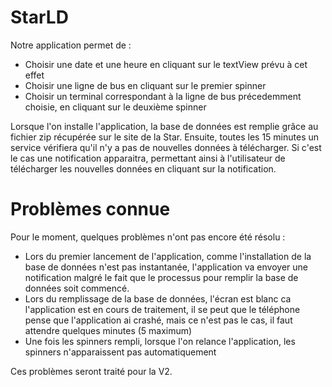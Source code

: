 # StarLD

Notre application permet de :

- Choisir une date et une heure en cliquant sur le textView prévu à cet effet
- Choisir une ligne de bus en cliquant sur le premier spinner
- Choisir un terminal correspondant à la ligne de bus précedemment choisie, en cliquant sur le deuxième spinner

Lorsque l'on installe l'application, la base de données est remplie grâce au fichier zip récupérée sur le site de la Star.
Ensuite, toutes les 15 minutes un service vérifiera qu'il n'y a pas de nouvelles données à télécharger. 
Si c'est le cas une notification apparaitra, permettant ainsi à l'utilisateur de télécharger les nouvelles données 
en cliquant sur la notification.


# Problèmes connue

Pour le moment, quelques problèmes n'ont pas encore été résolu :

- Lors du premier lancement de l'application, comme l'installation de la base de données n'est pas instantanée, l'application va envoyer une notification malgré le fait que le processus pour remplir la base de données soit commencé.
- Lors du remplissage de la base de données, l'écran est blanc ca l'application est en cours de traitement, il se peut que le téléphone pense que l'application ai crashé, mais ce n'est pas le cas, il faut attendre quelques minutes (5 maximum)
- Une fois les spinners rempli, lorsque l'on relance l'application, les spinners n'apparaissent pas automatiquement

Ces problèmes seront traité pour la V2.
